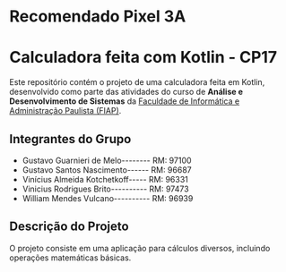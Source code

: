 # Recomendado Pixel 3A
# Calculadora feita com Kotlin - CP17

Este repositório contém o projeto de uma calculadora feita em Kotlin, desenvolvido como parte das atividades do curso de **Análise e Desenvolvimento de Sistemas** da [Faculdade de Informática e Administração Paulista (FIAP)](https://www.fiap.com.br/).

## Integrantes do Grupo

- Gustavo Guarnieri de Melo-------- RM: 97100
- Gustavo Santos Nascimento------ RM: 96687
- Vinícius Almeida Kotchetkoff----- RM: 96331
- Vinicius Rodrigues Brito---------- RM: 97473
- William Mendes Vulcano---------- RM: 96939

## Descrição do Projeto
O projeto consiste em uma aplicação para cálculos diversos, incluindo operações matemáticas básicas.
